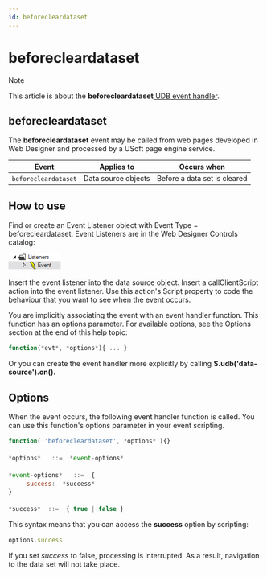 ```yaml
---
id: beforecleardataset
---
```


# beforecleardataset



> [!NOTE]
> This article is about the **beforecleardataset**[ UDB event handler](/docs/Web%20and%20app%20UIs/UDB%20Events).

## **beforecleardataset**

The **beforecleardataset** event may be called from web pages developed in Web Designer and processed by a USoft page engine service.

|**Event**|**Applies to**|**Occurs when**|
|--------|--------|--------|
|`beforecleardataset`|Data source objects|Before a data set is cleared|



## How to use

Find or create an Event Listener object with Event Type = beforecleardataset. Event Listeners are in the Web Designer Controls catalog:

![](./assets/ff8672be-ff07-426e-ba7e-0ecf37444b63.png)

Insert the event listener into the data source object. Insert a callClientScript action into the event listener. Use this action's Script property to code the behaviour that you want to see when the event occurs.

You are implicitly associating the event with an event handler function. This function has an options parameter. For available options, see the Options section at the end of this help topic:

```js
function(*evt*, *options*){ ... }
```

Or you can create the event handler more explicitly by calling **$.udb('data-source').on().**

## Options

When the event occurs, the following event handler function is called. You can use this function's options parameter in your event scripting.

```js
function( 'beforecleardataset', *options* ){}

*options*   ::=  *event-options*

*event-options*   ::=  {
     success:  *success*
}

*success*  ::=  { true | false }
```

This syntax means that you can access the **success** option by scripting:

```js
options.success
```

If you set *success* to false, processing is interrupted. As a result, navigation to the data set will not take place.